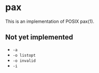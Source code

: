 # pax

This is an implementation of POSIX pax(1).

## Not yet implemented

- `-a`
- `-o listopt`
- `-o invalid`
- `-i`
